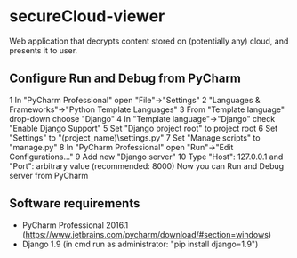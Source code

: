 # secureCloud-viewer
Web application that decrypts content stored on (potentially any) cloud, and presents it to user.

## Configure Run and Debug from PyCharm
1 In "PyCharm Professional" open "File"->"Settings"
2 "Languages & Frameworks"->"Python Template Languages"
3 From "Template language" drop-down choose "Django"
4 In "Template language"->"Django" check "Enable Django Support"
5 Set "Django project root" to project root
6 Set "Settings" to "(project_name)\settings.py"
7 Set "Manage scripts" to "manage.py"
8 In "PyCharm Professional" open "Run"->"Edit Configurations..."
9 Add new "Django server"
10 Type "Host": 127.0.0.1 and "Port": arbitrary value (recommended: 8000)
Now you can Run and Debug server from PyCharm

## Software requirements
- PyCharm Professional 2016.1 (https://www.jetbrains.com/pycharm/download/#section=windows)
- Django 1.9 (in cmd run as administrator: "pip install django=1.9")